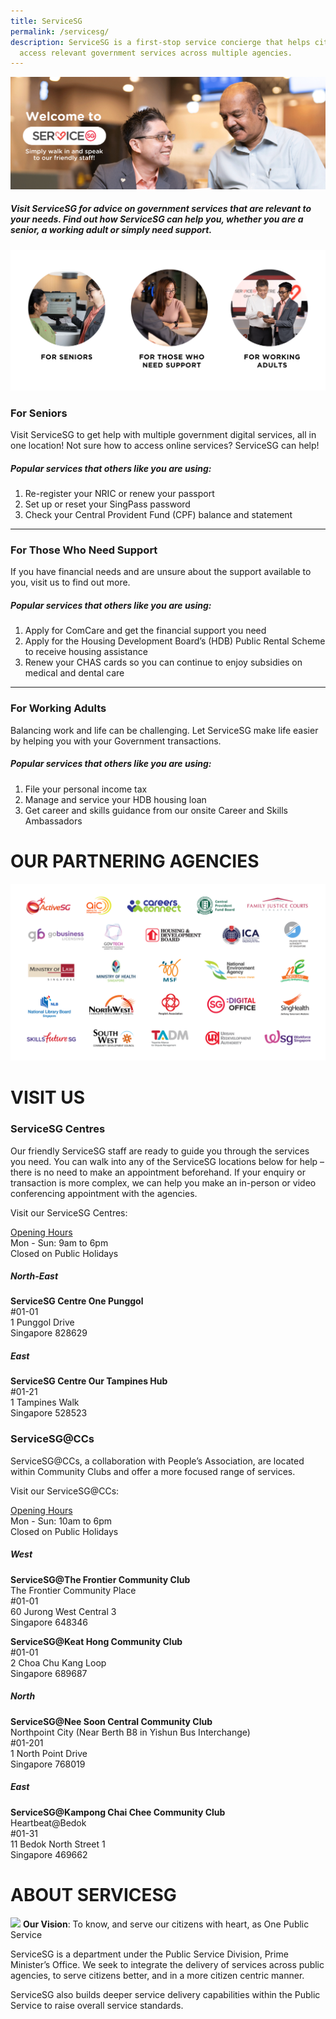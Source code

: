 ```yaml
---
title: ServiceSG
permalink: /servicesg/
description: ServiceSG is a first-stop service concierge that helps citizens
  access relevant government services across multiple agencies.
---
```

![](/images/ServiceSG/servicesg-website-title-image.png)

##### Visit ServiceSG for advice on government services that are relevant to your needs. Find out how ServiceSG can help you, whether you are a senior, a working adult or simply need support.

![](/images/ServiceSG/servicesg-website-personas.png)

### **For Seniors**

Visit ServiceSG to get help with multiple government digital services, all in one location! Not sure how to access online services? ServiceSG can help!

##### **Popular services that others like you are using:**

1.  Re-register your NRIC or renew your passport
2.  Set up or reset your SingPass password
3.  Check your Central Provident Fund (CPF) balance and statement

<hr>

### **For Those Who Need Support**

If you have financial needs and are unsure about the support available to you, visit us to find out more.

##### **Popular services that others like you are using:**

1.  Apply for ComCare and get the financial support you need
2.  Apply for the Housing Development Board’s (HDB) Public Rental Scheme to receive housing assistance
3.  Renew your CHAS cards so you can continue to enjoy subsidies on medical and dental care

<hr>

### **For Working Adults**

Balancing work and life can be challenging. Let ServiceSG make life easier by helping you with your Government transactions.

##### **Popular services that others like you are using:**

1.  File your personal income tax
2.  Manage and service your HDB housing loan
3.  Get career and skills guidance from our onsite Career and Skills Ambassadors

# OUR PARTNERING AGENCIES
![](/images/ServiceSG/servicesg-website-partnering-agencies.png)

# VISIT US
### **ServiceSG Centres**

Our friendly ServiceSG staff are ready to guide you through the services you need. You can walk into any of the ServiceSG locations below for help – there is no need to make an appointment beforehand. If your enquiry or transaction is more complex, we can help you make an in-person or video conferencing appointment with the agencies.

Visit our ServiceSG Centres:<br>

<u>Opening Hours</u><br>
Mon - Sun: 9am to 6pm  
Closed on Public Holidays

##### **North-East**

**ServiceSG Centre One Punggol** <br>
#01-01  
1 Punggol Drive  
Singapore 828629

##### **East**

**ServiceSG Centre Our Tampines Hub**<br>
#01-21  
1 Tampines Walk  
Singapore 528523

### **ServiceSG@CCs**

ServiceSG@CCs, a collaboration with People’s Association, are located within Community Clubs and offer a more focused range of services.

Visit our ServiceSG@CCs:

<u>Opening Hours</u><br>
Mon - Sun: 10am to 6pm  
Closed on Public Holidays

##### **West**

**ServiceSG@The Frontier Community Club** <br> 
The Frontier Community Place  
#01-01  
60 Jurong West Central 3  
Singapore 648346

**ServiceSG@Keat Hong Community Club** <br>
#01-01  
2 Choa Chu Kang Loop  
Singapore 689687

##### **North**

**ServiceSG@Nee Soon Central Community Club** <br> 
Northpoint City (Near Berth B8 in Yishun Bus Interchange)  
#01-201  
1 North Point Drive  
Singapore 768019

##### **East**

**ServiceSG@Kampong Chai Chee Community Club**<br> 
Heartbeat@Bedok  
#01-31  
11 Bedok North Street 1  
Singapore 469662

# ABOUT SERVICESG
![](/images/ServiceSG/servicesg-logo.png)
**Our Vision**: To know, and serve our citizens with heart, as One Public Service

ServiceSG is a department under the Public Service Division, Prime Minister’s Office. We seek to integrate the delivery of services across public agencies, to serve citizens better, and in a more citizen centric manner.

ServiceSG also builds deeper service delivery capabilities within the Public Service to raise overall service standards.